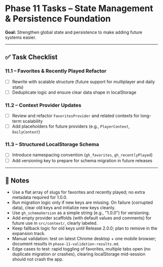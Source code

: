 # Phase 11 Tasks – State Management & Persistence Foundation

**Goal:** Strengthen global state and persistence to make adding future systems easier.

---

## ✅ Task Checklist

### **11.1 – Favorites & Recently Played Refactor**
- [ ] Rewrite with scalable structure (future support for multiplayer and daily stats)
- [ ] Deduplicate logic and ensure clear data shape in localStorage

### **11.2 – Context Provider Updates**
- [ ] Review and refactor `FavoritesProvider` and related contexts for long-term scalability
- [ ] Add placeholders for future providers (e.g., `PlayerContext`, `DailyContext`)

### **11.3 – Structured LocalStorage Schema**
- [ ] Introduce namespacing convention (`gh_favorites`, `gh_recentlyPlayed`)
- [ ] Add versioning key to prepare for schema migration in future releases

---

## 📝 Notes
- Use a flat array of slugs for favorites and recently played; no extra metadata required for 1.0.0.
- Run migration logic only if new keys are missing. On failure (corrupted data), clear old keys and initialize new keys cleanly.
- Use `gh_schemaVersion` as a simple string (e.g., "1.0.0") for versioning.
- Add empty provider scaffolds (with default values and comments) for future use in `src/context/`, clearly labeled.
- Keep fallback logic for old keys until Release 2.0.0; plan to remove in the expansion track.
- Manual validation: test on latest Chrome desktop + one mobile browser; document results in `phase-11-validation-results.md`.
- Edge cases to test: rapid toggling of favorites, multiple tabs open (no duplicate migration or crashes), clearing localStorage mid-session should not crash the app.
